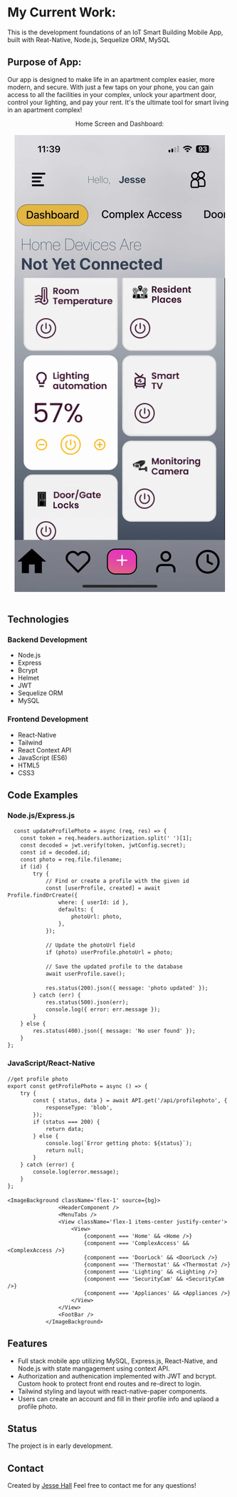 # My Current Work:

This is the development foundations of an IoT Smart Building Mobile App, built with Reat-Native, Node.js, Sequelize ORM, MySQL

## Purpose of App:

Our app is designed to make life in an apartment complex easier, more modern, and secure. With just a few taps on your phone, you can gain access to all the facilities in your complex, unlock your apartment door, control your lighting, and pay your rent. It's the ultimate tool for smart living in an apartment complex!

<div align="center">Home Screen and Dashboard: </div>
<br/>
<div align="center">
<kbd>
<img src="./capture.jpg">
</kbd>
</div>
<br />

## Technologies

### Backend Development

- Node.js
- Express
- Bcrypt
- Helmet
- JWT
- Sequelize ORM
- MySQL

### Frontend Development

- React-Native
- Tailwind
- React Context API
- JavaScript (ES6)
- HTML5
- CSS3

## Code Examples

### Node.js/Express.js

```Node
  const updateProfilePhoto = async (req, res) => {
	const token = req.headers.authorization.split(' ')[1];
	const decoded = jwt.verify(token, jwtConfig.secret);
	const id = decoded.id;
	const photo = req.file.filename;
	if (id) {
		try {
			// Find or create a profile with the given id
			const [userProfile, created] = await Profile.findOrCreate({
				where: { userId: id },
				defaults: {
					photoUrl: photo,
				},
			});

			// Update the photoUrl field
			if (photo) userProfile.photoUrl = photo;

			// Save the updated profile to the database
			await userProfile.save();

			res.status(200).json({ message: 'photo updated' });
		} catch (err) {
			res.status(500).json(err);
			console.log({ error: err.message });
		}
	} else {
		res.status(400).json({ message: 'No user found' });
	}
};

```

### JavaScript/React-Native

```
//get profile photo
export const getProfilePhoto = async () => {
	try {
		const { status, data } = await API.get('/api/profilephoto', {
			responseType: 'blob',
		});
		if (status === 200) {
			return data;
		} else {
			console.log(`Error getting photo: ${status}`);
			return null;
		}
	} catch (error) {
		console.log(error.message);
	}
};

<ImageBackground className='flex-1' source={bg}>
				<HeaderComponent />
				<MenuTabs />
				<View className='flex-1 items-center justify-center'>
					<View>
						{component === 'Home' && <Home />}
						{component === 'ComplexAccess' && <ComplexAccess />}
						{component === 'DoorLock' && <DoorLock />}
						{component === 'Thermostat' && <Thermostat />}
						{component === 'Lighting' && <Lighting />}
						{component === 'SecurityCam' && <SecurityCam />}
						{component === 'Appliances' && <Appliances />}
					</View>
				</View>
				<FootBar />
			</ImageBackground>

```

## Features

- Full stack mobile app utilizing MySQL, Express.js, React-Native, and Node.js with state mangagement using context API.
- Authorization and authenication implemented with JWT and bcrypt. Custom hook to protect front end routes and re-direct to login.
- Tailwind styling and layout with react-native-paper components.
- Users can create an account and fill in their profile info and uplaod a profile photo.

## Status

The project is in early development.

## Contact

Created by [Jesse Hall](https://www.linkedin.com/in/jessehall/)
Feel free to contact me for any questions!

```

```
